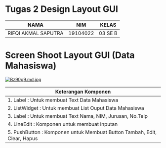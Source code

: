 # Tugas 2 Design Layout GUI
| NAMA | NIM | KELAS
|--|--|--|
| RIFQI AKMAL SAPUTRA  | 19104022 | 03 SE B

# Screen Shoot Layout GUI (Data Mahasiswa)
[![Bz90g9.md.jpg](https://iili.io/Bz90g9.md.jpg)](https://freeimage.host/i/Bz90g9)

| Keterangan Komponen |
| ------ |
| 1. Label : Untuk membuat Text Data Mahasiswa |
| 2. ListWidget : Untuk membuat List Ouput Data Mahasiswa |
| 3. Label : Untuk membuat Text Nama, NIM, Jurusan, No.Telp  |
| 4. LineEdit : Komponen untuk membuat inputan |
| 5. PushButton : Komponen untuk Membuat Button Tambah, Edit, Clear, Hapus |
